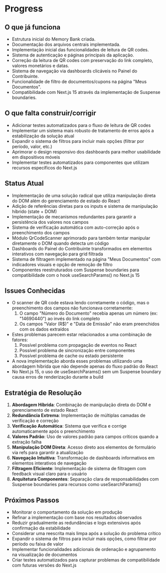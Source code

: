 # Progress

## O que já funciona
- Estrutura inicial do Memory Bank criada.
- Documentação dos arquivos centrais implementada.
- Implementação inicial das funcionalidades de leitura de QR codes.
- Sistema de autenticação e páginas principais da aplicação.
- Correção da leitura de QR codes com preservação do link completo, valores monetários e datas.
- Sistema de navegação via dashboards clicáveis no Painel do Contribuinte.
- Funcionalidade de filtro de documentos/cupons na página "Meus Documentos".
- Compatibilidade com Next.js 15 através da implementação de Suspense boundaries.

## O que falta construir/corrigir
- Adicionar testes automatizados para o fluxo de leitura de QR codes
- Implementar um sistema mais robusto de tratamento de erros após a estabilização da solução atual
- Expandir o sistema de filtros para incluir mais opções (filtrar por período, valor, etc.)
- Aprimorar o design responsivo dos dashboards para melhor usabilidade em dispositivos móveis
- Implementar testes automatizados para componentes que utilizam recursos específicos do Next.js

## Status Atual
- Implementação de uma solução radical que utiliza manipulação direta do DOM além do gerenciamento de estado do React
- Adição de referências diretas para os inputs e sistema de manipulação híbrido (state + DOM)
- Implementação de mecanismos redundantes para garantir a persistência dos valores nos campos
- Sistema de verificação automática com auto-correção após o preenchimento dos campos
- Módulo QrCodeScanner aprimorado para também tentar manipular diretamente o DOM quando detecta um código
- Dashboards do Painel do Contribuinte transformados em elementos interativos com navegação para grid filtrada
- Sistema de filtragem implementado na página "Meus Documentos" com indicadores visuais e opção de remoção de filtro
- Componentes reestruturados com Suspense boundaries para compatibilidade com o hook useSearchParams() no Next.js 15

## Issues Conhecidas
- O scanner de QR code estava lendo corretamente o código, mas o preenchimento dos campos não funcionava corretamente:
  1. O campo "Número do Documento" recebia apenas um número (ex: "14690440") ao invés do link completo
  2. Os campos "Valor (R$)" e "Data de Emissão" não eram preenchidos com os dados extraídos
- Estes problemas parecem estar relacionados a uma combinação de fatores:
  1. Possível problema com propagação de eventos no React
  2. Possível problema de sincronização entre componentes
  3. Possível problema de cache ou estado persistente
- A nova implementação aborda esses problemas utilizando uma abordagem híbrida que não depende apenas do fluxo padrão do React
- No Next.js 15, o uso de useSearchParams() sem um Suspense boundary causa erros de renderização durante a build

## Estratégia de Resolução
1. **Abordagem Híbrida**: Combinação de manipulação direta do DOM e gerenciamento de estado React
2. **Redundância Extrema**: Implementação de múltiplas camadas de verificação e correção
3. **Verificação Automática**: Sistema que verifica e corrige automaticamente após o preenchimento
4. **Valores Padrão**: Uso de valores padrão para campos críticos quando a extração falha
5. **Manipulação DOM Direta**: Acesso direto aos elementos de formulário via refs para garantir a atualização
6. **Navegação Intuitiva**: Transformação de dashboards informativos em elementos interativos de navegação
7. **Filtragem Eficiente**: Implementação de sistema de filtragem com feedback visual claro para o usuário
8. **Arquitetura Componentes**: Separação clara de responsabilidades com Suspense boundaries para recursos como useSearchParams()

## Próximos Passos
- Monitorar o comportamento da solução em produção
- Refinar a implementação com base nos resultados observados
- Reduzir gradualmente as redundâncias e logs extensivos após confirmação da estabilidade
- Considerar uma reescrita mais limpa após a solução do problema crítico
- Expandir o sistema de filtros para incluir mais opções, como filtrar por período ou faixa de valor
- Implementar funcionalidades adicionais de ordenação e agrupamento na visualização de documentos
- Criar testes automatizados para capturar problemas de compatibilidade com futuras versões do Next.js 